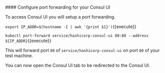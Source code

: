 #### Configure port forwarding for your Consul UI

To access Consul UI you will setup a port forwarding.

`export IP_ADDR=$(hostname -I | awk '{print $1}')`{{execute}}

`kubectl port-forward service/hashicorp-consul-ui 80:80 --address ${IP_ADDR}`{{execute}}


This will forward port `80` of `service/hashicorp-consul-ui` on port `80` of your test machine.

You can now open the Consul UI tab to be redirected to the Consul UI.




